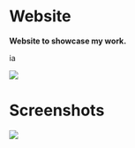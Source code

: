 # Website
**Website to showcase my work.**

ia


![](https://github.com/timmlaxton/Website-react/blob/master/Homepage.png?raw=true)



# Screenshots


![](https://github.com/timmlaxton/Website-react/blob/master/Projects.png?raw=true)




